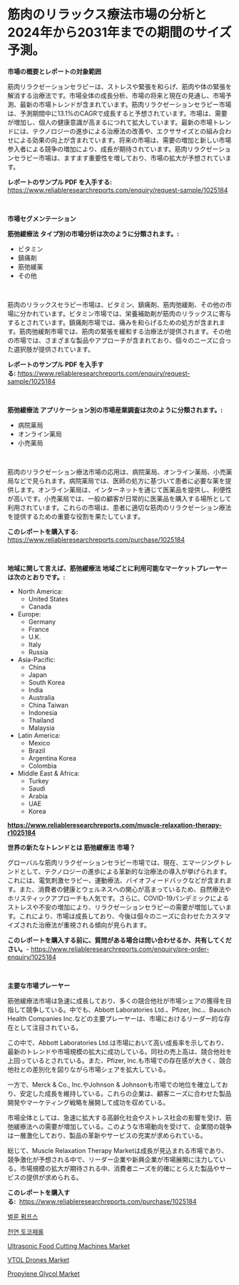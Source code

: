 <p><h1>筋肉のリラックス療法市場の分析と2024年から2031年までの期間のサイズ予測。</h1></p><p><strong>市場の概要とレポートの対象範囲</strong></p>
<p><p>筋肉リラクゼーションセラピーは、ストレスや緊張を和らげ、筋肉や体の緊張を解消する治療法です。市場全体の成長分析、市場の将来と現在の見通し、市場予測、最新の市場トレンドが含まれています。筋肉リラクゼーションセラピー市場は、予測期間中に13.1%のCAGRで成長すると予想されています。市場は、需要が増加し、個人の健康意識が高まるにつれて拡大しています。最新の市場トレンドには、テクノロジーの進歩による治療法の改善や、エクササイズとの組み合わせによる効果の向上が含まれています。将来の市場は、需要の増加と新しい市場参入者による競争の増加により、成長が期待されています。筋肉リラクゼーションセラピー市場は、ますます重要性を増しており、市場の拡大が予想されています。</p></p>
<p><strong>レポートのサンプル PDF を入手する:</strong> <a href="https://www.reliableresearchreports.com/enquiry/request-sample/1025184">https://www.reliableresearchreports.com/enquiry/request-sample/1025184</a></p>
<p>&nbsp;</p>
<p><strong>市場セグメンテーション</strong></p>
<p><strong>筋弛緩療法 タイプ別の市場分析は次のように分類されます。:</strong></p>
<p><ul><li>ビタミン</li><li>鎮痛剤</li><li>筋弛緩薬</li><li>その他</li></ul></p>
<p>&nbsp;</p>
<p><p>筋肉のリラックスセラピー市場は、ビタミン、鎮痛剤、筋肉弛緩剤、その他の市場に分かれています。ビタミン市場では、栄養補助剤が筋肉のリラックスに寄与するとされています。鎮痛剤市場では、痛みを和らげるための処方が含まれます。筋肉弛緩剤市場では、筋肉の緊張を緩和する治療法が提供されます。その他の市場では、さまざまな製品やアプローチが含まれており、個々のニーズに合った選択肢が提供されています。</p></p>
<p><strong>レポートのサンプル PDF を入手する:</strong>&nbsp;<a href="https://www.reliableresearchreports.com/enquiry/request-sample/1025184">https://www.reliableresearchreports.com/enquiry/request-sample/1025184</a></p>
<p>&nbsp;</p>
<p><strong> 筋弛緩療法 アプリケーション別の市場産業調査は次のように分類されます。:</strong></p>
<p><ul><li>病院薬局</li><li>オンライン薬局</li><li>小売薬局</li></ul></p>
<p>&nbsp;</p>
<p><p>筋肉のリラクゼーション療法市場の応用は、病院薬局、オンライン薬局、小売薬局などで見られます。病院薬局では、医師の処方に基づいて患者に必要な薬を提供します。オンライン薬局は、インターネットを通じて医薬品を提供し、利便性が高いです。小売薬局では、一般の顧客が日常的に医薬品を購入する場所として利用されています。これらの市場は、患者に適切な筋肉のリラクゼーション療法を提供するための重要な役割を果たしています。</p></p>
<p><strong>このレポートを購入する:</strong>&nbsp; <a href="https://www.reliableresearchreports.com/purchase/1025184">https://www.reliableresearchreports.com/purchase/1025184</a></p>
<p>&nbsp;</p>
<p><strong>地域に関して言えば、筋弛緩療法 地域ごとに利用可能なマーケットプレーヤーは次のとおりです。:</strong></p>
<p><ul>
    <li>
        North America:
        <ul>
            <li>United States</li>
            <li>Canada</li>
        </ul>
    </li>
    <li>
        Europe:
        <ul>
            <li>Germany</li>
            <li>France</li>
            <li>U.K.</li>
            <li>Italy</li>
            <li>Russia</li>
        </ul>
    </li>
    <li>
        Asia-Pacific:
        <ul>
            <li>China</li>
            <li>Japan</li>
            <li>South Korea</li>
            <li>India</li>
            <li>Australia</li>
            <li>China Taiwan</li>
            <li>Indonesia</li>
            <li>Thailand</li>
            <li>Malaysia</li>
        </ul>
    </li>
    <li>
        Latin America:
        <ul>
            <li>Mexico</li>
            <li>Brazil</li>
            <li>Argentina Korea</li>
            <li>Colombia</li>
        </ul>
    </li>
    <li>
        Middle East & Africa:
        <ul>
            <li>Turkey</li>
            <li>Saudi</li>
            <li>Arabia</li>
            <li>UAE</li>
            <li>Korea</li>
        </ul>
    </li>
    </ul></p>
<p><strong><a href="https://www.reliableresearchreports.com/muscle-relaxation-therapy-r1025184">https://www.reliableresearchreports.com/muscle-relaxation-therapy-r1025184</a></strong>&nbsp;</p>
<p><strong>世界の新たなトレンドとは 筋弛緩療法 市場？</strong></p>
<p><p>グローバルな筋肉リラクゼーションセラピー市場では、現在、エマージングトレンドとして、テクノロジーの進歩による革新的な治療法の導入が挙げられます。これには、電気刺激セラピー、運動療法、バイオフィードバックなどが含まれます。また、消費者の健康とウェルネスへの関心が高まっているため、自然療法やホリスティックアプローチも人気です。さらに、COVID-19パンデミックによるストレスや不安の増加により、リラクゼーションセラピーの需要が増加しています。これにより、市場は成長しており、今後は個々のニーズに合わせたカスタマイズされた治療法が重視される傾向が見られます。</p></p>
<p><strong>このレポートを購入する前に、質問がある場合は問い合わせるか、共有してください。</strong>- <a href="https://www.reliableresearchreports.com/enquiry/pre-order-enquiry/1025184">https://www.reliableresearchreports.com/enquiry/pre-order-enquiry/1025184</a></p>
<p>&nbsp;</p>
<p><strong>主要な市場プレーヤー</strong></p>
<p><p>筋弛緩療法市場は急速に成長しており、多くの競合他社が市場シェアの獲得を目指して競争している。中でも、Abbott Laboratories Ltd.、Pfizer, Inc.、Bausch Health Companies Inc.などの主要プレーヤーは、市場におけるリーダー的な存在として注目されている。</p><p>この中で、Abbott Laboratories Ltd.は市場において高い成長率を示しており、最新のトレンドや市場規模の拡大に成功している。同社の売上高は、競合他社を上回っているとされている。また、Pfizer, Inc.も市場での存在感が大きく、競合他社との差別化を図りながら市場シェアを拡大している。</p><p>一方で、Merck & Co., Inc.やJohnson & Johnsonも市場での地位を確立しており、安定した成長を維持している。これらの企業は、顧客ニーズに合わせた製品開発やマーケティング戦略を展開して成功を収めている。</p><p>市場全体としては、急速に拡大する高齢化社会やストレス社会の影響を受け、筋弛緩療法への需要が増加している。このような市場動向を受けて、企業間の競争は一層激化しており、製品の革新やサービスの充実が求められている。</p><p>総じて、Muscle Relaxation Therapy Marketは成長が見込まれる市場であり、競争激化が予想される中で、リーダー企業や新興企業が市場展開に注力している。市場規模の拡大が期待される中、消費者ニーズを的確にとらえた製品やサービスの提供が求められる。</p></p>
<p><strong>このレポートを購入する:</strong>&nbsp;&nbsp;<a href="https://www.reliableresearchreports.com/purchase/1025184">https://www.reliableresearchreports.com/purchase/1025184</a></p>
<p><p><a href="https://github.com/vs019sa3m8x/Market-Research-Report-List-1/blob/main/335998721699.md">벌룬 펌프스</a></p><p><a href="https://github.com/Madalyell456456/Market-Research-Report-List-1/blob/main/773908621700.md">천연 토코페롤</a></p><p><a href="https://view.publitas.com/reportprime-1/ultrasonic-food-cutting-machines-market-size-cagr-trends-2024-2030/">Ultrasonic Food Cutting Machines Market</a></p><p><a href="https://sudsy-motorcycle-bbc.notion.site/VTOL-Drones-Market-Exploring-Market-Share-Market-Trends-and-Future-Growth-00fbeac3bcf64d1693ea849fda97c24b">VTOL Drones Market</a></p><p><a href="https://issuu.com/reportprime-2/docs/propylene-glycol-market-size-2030.pptx">Propylene Glycol Market</a></p></p>